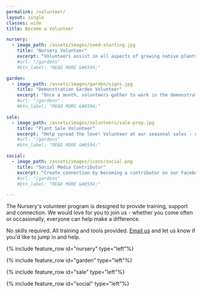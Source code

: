 ```yaml
---
permalink: /volunteer/
layout: single
classes: wide
title: Become a Volunteer 

nursery:
  - image_path: /assets/images/seed-starting.jpg 
    title: "Nursery Volunteer" 
    excerpt: "Volunteers assist in all aspects of growing native plants - from seed collection to nurturing healthy plants. This is also a great learning opportunity."
    #url: "/gardens" 
    #btn_label: "READ MORE &#8594;"

garden: 
  - image_path: /assets/images/garden/signs.jpg 
    title: "Demonstration Garden Volunteer" 
    excerpt: "Once a month, volunteers gather to work in the demonstration garden. Lots of weeding, planting, mulching and lively chatter ensue."
    #url: "/gardens" 
    #btn_label: "READ MORE &#8594;"

sale:
  - image_path: /assets/images/volunteers/sale-prep.jpg 
    title: "Plant Sale Volunteer" 
    excerpt: "Help spread the love! Volunteer at our seasonal sales - occuring the first weekend in May and last weekend of September"
    #url: "/gardens" 
    #btn_label: "READ MORE &#8594;"

social:
  - image_path: /assets/images/icons/social.png 
    title: "Social Media Contributor" 
    excerpt: "Create connection by becoming a contributor on our Facebook and Instagram accounts. Ideal candidates would stop by the nursery once or twice a month to be able to share insight into nursery operations."
    #url: "/gardens" 
    #btn_label: "READ MORE &#8594;"

---
```

<p>
The Nursery's volunteer program is designed to provide training, support and connection. We would love for you to join us - whether you come often or occasionally, everyone can help make a difference.
</p>
<p>No skills required. All training and tools provided.
<a href = "mailto:northcoastcnps@gmail.com">Email us</a> and let us know if you'd like to jump in and help.
</p>

{% include feature_row id="nursery" type="left"%}

{% include feature_row id="garden" type="left"%}

{% include feature_row id="sale" type="left"%}

{% include feature_row id="social" type="left"%}

